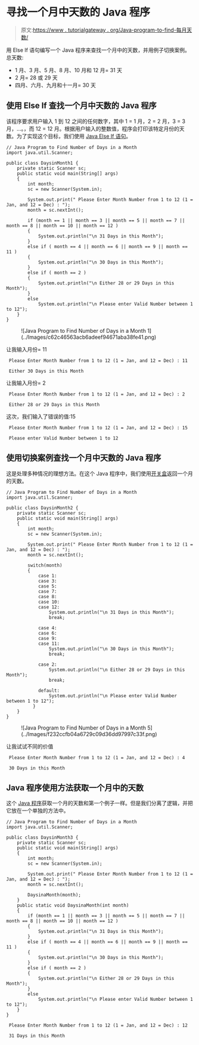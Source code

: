 # 寻找一个月中天数的 Java 程序

> 原文:[https://www . tutorialgateway . org/Java-program-to-find-每月天数/](https://www.tutorialgateway.org/java-program-to-find-number-of-days-in-a-month/)

用 Else If 语句编写一个 Java 程序来查找一个月中的天数，并用例子切换案例。总天数:

*   1 月、3 月、5 月、8 月、10 月和 12 月= 31 天
*   2 月= 28 或 29 天
*   四月、六月、九月和十一月= 30 天

## 使用 Else If 查找一个月中天数的 Java 程序

该程序要求用户输入 1 到 12 之间的任何数字，其中 1 = 1 月，2 = 2 月，3 = 3 月，…。，而 12 = 12 月。根据用户输入的整数值，程序会打印该特定月份的天数。为了实现这个目标，我们使用 [Java Else If 语句](https://www.tutorialgateway.org/java-else-if-statement/)。

```
// Java Program to Find Number of Days in a Month
import java.util.Scanner;

public class DaysinMonth1 {
	private static Scanner sc;
	public static void main(String[] args) 
	{
		int month;
		sc = new Scanner(System.in);

		System.out.print(" Please Enter Month Number from 1 to 12 (1 = Jan, and 12 = Dec) : ");
		month = sc.nextInt();	

		if (month == 1 || month == 3 || month == 5 || month == 7 || month == 8 || month == 10 || month == 12 )
		{
			System.out.println("\n 31 Days in this Month");  	
		}
		else if ( month == 4 || month == 6 || month == 9 || month == 11 )
		{
			System.out.println("\n 30 Days in this Month");  	
		}  
		else if ( month == 2 )
		{
			System.out.println("\n Either 28 or 29 Days in this Month");  	
		} 
		else
			System.out.println("\n Please enter Valid Number between 1 to 12");
	}
}
```

<figure class="wp-block-image">![Java Program to Find Number of Days in a Month 1](../Images/c62c46563acb6adeef94671aba38fe41.png)</figure>

让我输入月份= 11

```
 Please Enter Month Number from 1 to 12 (1 = Jan, and 12 = Dec) : 11

 Either 30 Days in this Month
```

让我输入月份= 2

```
 Please Enter Month Number from 1 to 12 (1 = Jan, and 12 = Dec) : 2

 Either 28 or 29 Days in this Month
```

这次，我们输入了错误的值:15

```
 Please Enter Month Number from 1 to 12 (1 = Jan, and 12 = Dec) : 15

 Please enter Valid Number between 1 to 12
```

## 使用切换案例查找一个月中天数的 Java 程序

这是处理多种情况的理想方法。在这个 Java 程序中，我们使用[开关盒](https://www.tutorialgateway.org/java-switch-case/)返回一个月的天数。

```
// Java Program to Find Number of Days in a Month
import java.util.Scanner;

public class DaysinMonth2 {
	private static Scanner sc;
	public static void main(String[] args) 
	{
		int month;
		sc = new Scanner(System.in);

		System.out.print(" Please Enter Month Number from 1 to 12 (1 = Jan, and 12 = Dec) : ");
		month = sc.nextInt();	

		switch(month)
		{
		  	case 1:
		  	case 3:
			case 5: 	
			case 7:
			case 8:
			case 10:
			case 12:			  	
				System.out.println("\n 31 Days in this Month");
			  	break;

			case 4:	
			case 6:
			case 9:
			case 11:			    	
				System.out.println("\n 30 Days in this Month");  
				break;

			case 2:
				System.out.println("\n Either 28 or 29 Days in this Month"); 
				break;

			default:		  	
				System.out.println("\n Please enter Valid Number between 1 to 12");
		  }
	}
}
```

<figure class="wp-block-image">![Java Program to Find Number of Days in a Month 5](../Images/f232ccfb04a6729c09d36dd97997c33f.png)</figure>

让我试试不同的价值

```
 Please Enter Month Number from 1 to 12 (1 = Jan, and 12 = Dec) : 4

 30 Days in this Month
```

## Java 程序使用方法获取一个月中的天数

这个 [Java 程序](https://www.tutorialgateway.org/learn-java-programs/)获取一个月的天数和第一个例子一样。但是我们分离了逻辑，并把它放在一个单独的方法中。

```
// Java Program to Find Number of Days in a Month
import java.util.Scanner;

public class DaysinMonth3 {
	private static Scanner sc;
	public static void main(String[] args) 
	{
		int month;
		sc = new Scanner(System.in);

		System.out.print(" Please Enter Month Number from 1 to 12 (1 = Jan, and 12 = Dec) : ");
		month = sc.nextInt();	

		DaysinaMonth(month);
	}	
	public static void DaysinaMonth(int month)
	{		
		if (month == 1 || month == 3 || month == 5 || month == 7 || month == 8 || month == 10 || month == 12 )
		{
			System.out.println("\n 31 Days in this Month");  	
		}
		else if ( month == 4 || month == 6 || month == 9 || month == 11 )
		{
			System.out.println("\n 30 Days in this Month");  	
		}  
		else if ( month == 2 )
		{
			System.out.println("\n Either 28 or 29 Days in this Month");  	
		} 
		else
			System.out.println("\n Please enter Valid Number between 1 to 12");
	}
}
```

```
 Please Enter Month Number from 1 to 12 (1 = Jan, and 12 = Dec) : 12

 31 Days in this Month
```